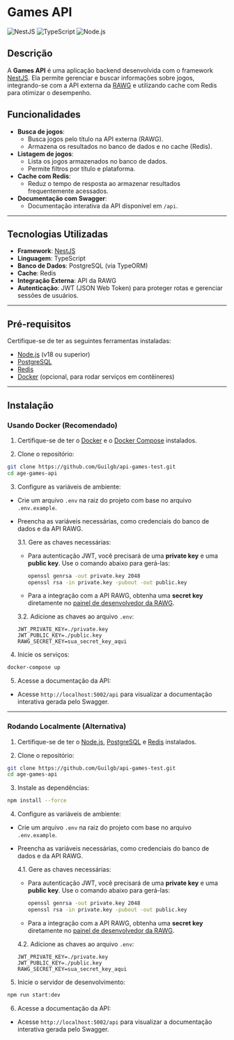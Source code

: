 # Games API

![NestJS](https://img.shields.io/badge/NestJS-v10.4.17-red)
![TypeScript](https://img.shields.io/badge/TypeScript-v4.9-blue)
![Node.js](https://img.shields.io/badge/Node.js-v18-green)

## Descrição

A **Games API** é uma aplicação backend desenvolvida com o framework [NestJS](https://nestjs.com/). Ela permite gerenciar e buscar informações sobre jogos, integrando-se com a API externa da [RAWG](https://rawg.io/apidocs) e utilizando cache com Redis para otimizar o desempenho.

## Funcionalidades

- **Busca de jogos**:
  - Busca jogos pelo título na API externa (RAWG).
  - Armazena os resultados no banco de dados e no cache (Redis).
- **Listagem de jogos**:
  - Lista os jogos armazenados no banco de dados.
  - Permite filtros por título e plataforma.
- **Cache com Redis**:
  - Reduz o tempo de resposta ao armazenar resultados frequentemente acessados.
- **Documentação com Swagger**:
  - Documentação interativa da API disponível em `/api`.

---

## Tecnologias Utilizadas

- **Framework**: [NestJS](https://nestjs.com/)
- **Linguagem**: TypeScript
- **Banco de Dados**: PostgreSQL (via TypeORM)
- **Cache**: Redis
- **Integração Externa**: API da RAWG
- **Autenticação**: JWT (JSON Web Token) para proteger rotas e gerenciar sessões de usuários.

---

## Pré-requisitos

Certifique-se de ter as seguintes ferramentas instaladas:

- [Node.js](https://nodejs.org/) (v18 ou superior)
- [PostgreSQL](https://www.postgresql.org/)
- [Redis](https://redis.io/)
- [Docker](https://www.docker.com/) (opcional, para rodar serviços em contêineres)

---

## Instalação

### Usando Docker (Recomendado)

1. Certifique-se de ter o [Docker](https://www.docker.com/) e o [Docker Compose](https://docs.docker.com/compose/) instalados.

2. Clone o repositório:
  ```bash
  git clone https://github.com/Guilgb/api-games-test.git
  cd age-games-api
  ```

3. Configure as variáveis de ambiente:
  - Crie um arquivo `.env` na raiz do projeto com base no arquivo `.env.example`.
  - Preencha as variáveis necessárias, como credenciais do banco de dados e da API RAWG.
    
    3.1. Gere as chaves necessárias:
    - Para autenticação JWT, você precisará de uma **private key** e uma **public key**. Use o comando abaixo para gerá-las:

      ```bash
      openssl genrsa -out private.key 2048
      openssl rsa -in private.key -pubout -out public.key
      ```

    - Para a integração com a API RAWG, obtenha uma **secret key** diretamente no [painel de desenvolvedor da RAWG](https://rawg.io/apidocs).

    3.2. Adicione as chaves ao arquivo `.env`:
      ```env
      JWT_PRIVATE_KEY=./private.key
      JWT_PUBLIC_KEY=./public.key
      RAWG_SECRET_KEY=sua_secret_key_aqui
      ```

4. Inicie os serviços:
  ```bash
  docker-compose up
  ```

5. Acesse a documentação da API:
  - Acesse `http://localhost:5002/api` para visualizar a documentação interativa gerada pelo Swagger.

---

### Rodando Localmente (Alternativa)

1. Certifique-se de ter o [Node.js](https://nodejs.org/), [PostgreSQL](https://www.postgresql.org/) e [Redis](https://redis.io/) instalados.

2. Clone o repositório:
  ```bash
  git clone https://github.com/Guilgb/api-games-test.git
  cd age-games-api
  ```

3. Instale as dependências:
  ```bash
  npm install --force
  ```

4. Configure as variáveis de ambiente:
  - Crie um arquivo `.env` na raiz do projeto com base no arquivo `.env.example`.
  - Preencha as variáveis necessárias, como credenciais do banco de dados e da API RAWG.
  
    4.1. Gere as chaves necessárias:
    - Para autenticação JWT, você precisará de uma **private key** e uma **public key**. Use o comando abaixo para gerá-las:

      ```bash
      openssl genrsa -out private.key 2048
      openssl rsa -in private.key -pubout -out public.key
      ```

    - Para a integração com a API RAWG, obtenha uma **secret key** diretamente no [painel de desenvolvedor da RAWG](https://rawg.io/apidocs).

    4.2. Adicione as chaves ao arquivo `.env`:
      ```env
      JWT_PRIVATE_KEY=./private.key
      JWT_PUBLIC_KEY=./public.key
      RAWG_SECRET_KEY=sua_secret_key_aqui
      ```

5. Inicie o servidor de desenvolvimento:
  ```bash
  npm run start:dev
  ```

6. Acesse a documentação da API:
  - Acesse `http://localhost:5002/api` para visualizar a documentação interativa gerada pelo Swagger.